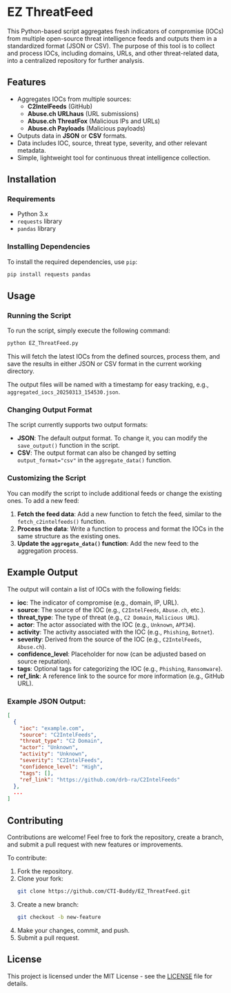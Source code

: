 # EZ ThreatFeed

This Python-based script aggregates fresh indicators of compromise (IOCs) from multiple open-source threat intelligence feeds and outputs them in a standardized format (JSON or CSV). The purpose of this tool is to collect and process IOCs, including domains, URLs, and other threat-related data, into a centralized repository for further analysis.

## Features
- Aggregates IOCs from multiple sources:
  - **C2IntelFeeds** (GitHub)
  - **Abuse.ch URLhaus** (URL submissions)
  - **Abuse.ch ThreatFox** (Malicious IPs and URLs)
  - **Abuse.ch Payloads** (Malicious payloads)
- Outputs data in **JSON** or **CSV** formats.
- Data includes IOC, source, threat type, severity, and other relevant metadata.
- Simple, lightweight tool for continuous threat intelligence collection.

## Installation

### Requirements
- Python 3.x
- `requests` library
- `pandas` library

### Installing Dependencies

To install the required dependencies, use `pip`:

```bash
pip install requests pandas
```

## Usage

### Running the Script

To run the script, simply execute the following command:

```bash
python EZ_ThreatFeed.py
```

This will fetch the latest IOCs from the defined sources, process them, and save the results in either JSON or CSV format in the current working directory.

The output files will be named with a timestamp for easy tracking, e.g., `aggregated_iocs_20250313_154530.json`.

### Changing Output Format

The script currently supports two output formats:

- **JSON**: The default output format. To change it, you can modify the `save_output()` function in the script.
- **CSV**: The output format can also be changed by setting `output_format="csv"` in the `aggregate_data()` function.

### Customizing the Script

You can modify the script to include additional feeds or change the existing ones. To add a new feed:

1. **Fetch the feed data**: Add a new function to fetch the feed, similar to the `fetch_c2intelfeeds()` function.
2. **Process the data**: Write a function to process and format the IOCs in the same structure as the existing ones.
3. **Update the `aggregate_data()` function**: Add the new feed to the aggregation process.

## Example Output

The output will contain a list of IOCs with the following fields:

- **ioc**: The indicator of compromise (e.g., domain, IP, URL).
- **source**: The source of the IOC (e.g., `C2IntelFeeds`, `Abuse.ch`, etc.).
- **threat_type**: The type of threat (e.g., `C2 Domain`, `Malicious URL`).
- **actor**: The actor associated with the IOC (e.g., `Unknown`, `APT34`).
- **activity**: The activity associated with the IOC (e.g., `Phishing`, `Botnet`).
- **severity**: Derived from the source of the IOC (e.g., `C2IntelFeeds`, `Abuse.ch`).
- **confidence_level**: Placeholder for now (can be adjusted based on source reputation).
- **tags**: Optional tags for categorizing the IOC (e.g., `Phishing`, `Ransomware`).
- **ref_link**: A reference link to the source for more information (e.g., GitHub URL).

### Example JSON Output:
```json
[
  {
    "ioc": "example.com",
    "source": "C2IntelFeeds",
    "threat_type": "C2 Domain",
    "actor": "Unknown",
    "activity": "Unknown",
    "severity": "C2IntelFeeds",
    "confidence_level": "High",
    "tags": [],
    "ref_link": "https://github.com/drb-ra/C2IntelFeeds"
  },
  ...
]
```

## Contributing

Contributions are welcome! Feel free to fork the repository, create a branch, and submit a pull request with new features or improvements.

To contribute:

1. Fork the repository.
2. Clone your fork:
    ```bash
    git clone https://github.com/CTI-Buddy/EZ_ThreatFeed.git
    ```
3. Create a new branch:
    ```bash
    git checkout -b new-feature
    ```
4. Make your changes, commit, and push.
5. Submit a pull request.

## License

This project is licensed under the MIT License - see the [LICENSE](LICENSE) file for details.

